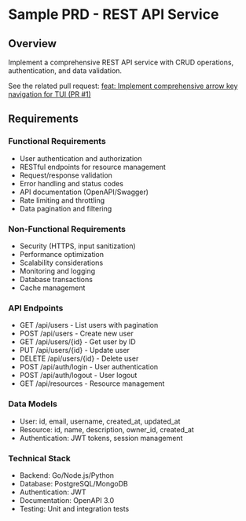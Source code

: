 # Sample PRD - REST API Service

## Overview
Implement a comprehensive REST API service with CRUD operations, authentication, and data validation.

See the related pull request: [feat: Implement comprehensive arrow key navigation for TUI (PR #1)](https://github.com/SimoKiihamaki/autodev/pull/1)

## Requirements

### Functional Requirements
- User authentication and authorization
- RESTful endpoints for resource management
- Request/response validation
- Error handling and status codes
- API documentation (OpenAPI/Swagger)
- Rate limiting and throttling
- Data pagination and filtering

### Non-Functional Requirements
- Security (HTTPS, input sanitization)
- Performance optimization
- Scalability considerations
- Monitoring and logging
- Database transactions
- Cache management

### API Endpoints
- GET /api/users - List users with pagination
- POST /api/users - Create new user
- GET /api/users/{id} - Get user by ID
- PUT /api/users/{id} - Update user
- DELETE /api/users/{id} - Delete user
- POST /api/auth/login - User authentication
- POST /api/auth/logout - User logout
- GET /api/resources - Resource management

### Data Models
- User: id, email, username, created_at, updated_at
- Resource: id, name, description, owner_id, created_at
- Authentication: JWT tokens, session management

### Technical Stack
- Backend: Go/Node.js/Python
- Database: PostgreSQL/MongoDB
- Authentication: JWT
- Documentation: OpenAPI 3.0
- Testing: Unit and integration tests
